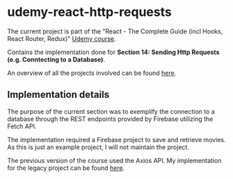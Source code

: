 # udemy-react-http-requests

The current project is part of the "React - The Complete Guide (incl Hooks, React Router, Redux)" [Udemy course](https://www.udemy.com/course/react-the-complete-guide-incl-redux/).

Contains the implementation done for **Section 14: Sending Http Requests (e.g. Conntecting to a Database)**.

An overview of all the projects involved can be found [here](../../..).

## Implementation details

The purpose of the current section was to exemplify the connection to a database through the REST endpoints provided by Firebase utilizing the Fetch API.

The implementation required a Firebase project to save and retrieve movies. As this is just an example project, I will not maintain the project.

The previous version of the course used the Axios API. My implementation for the legacy project can be found [here](https://github.com/mariamihai/udemy-react-http).
